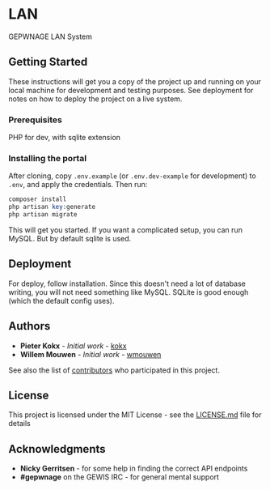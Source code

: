 # LAN

GEPWNAGE LAN System

## Getting Started

These instructions will get you a copy of the project up and running on your
local machine for development and testing purposes. See deployment for notes on
how to deploy the project on a live system.

### Prerequisites

PHP for dev, with sqlite extension

### Installing the portal

After cloning, copy `.env.example` (or `.env.dev-example` for development) to `.env`,
and apply the credentials. Then run:

```php
composer install
php artisan key:generate
php artisan migrate
```

This will get you started. If you want a complicated setup, you can run MySQL. But by
default sqlite is used.

## Deployment

For deploy, follow installation. Since this doesn't need a lot of database
writing, you will not need something like MySQL. SQLite is good enough (which
the default config uses).

## Authors

* **Pieter Kokx** - *Initial work* - [kokx](https://github.com/kokx)
* **Willem Mouwen** - *Initial work* - [wmouwen](https://github.com/wmouwen)

See also the list of [contributors](https://github.com/GEPWNAGE/lan/contributors) who participated in this project.

## License

This project is licensed under the MIT License - see the [LICENSE.md](LICENSE.md) file for details

## Acknowledgments

* **Nicky Gerritsen** - for some help in finding the correct API endpoints
* **#gepwnage** on the GEWIS IRC - for general mental support
